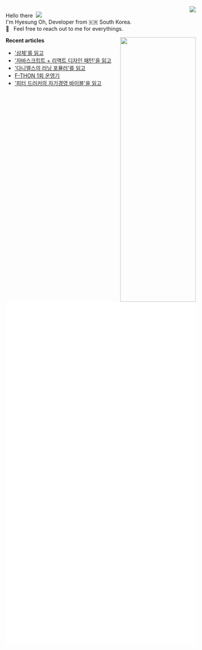 <img align="right" src="https://hits.seeyoufarm.com/api/count/incr/badge.svg?url=https%3A%2F%2Fgithub.com%2Fhyesungoh%2Fhit-counter&count_bg=%238be9fd&title_bg=%2344475a&icon=riotgames.svg&icon_color=%23E7E7E7&title=hits&edge_flat=false">

<p align="left">

Hello there&nbsp; <img width=40 src="https://cdn.jsdelivr.net/gh/Th3Wall/assets-cdn/PersonalGithubReadme/HandGreet.gif" width="35px" /><br/>
I'm Hyesung Oh, Developer from :kr: South Korea. <br/>
💬 &nbsp; Feel free to reach out to me for everythings.<br/>

</p>

<img align="right" src="https://render.gitanimals.org/lines/hyesungoh?pet-id=589962073398233318" width="200" height="700" />  

<p align="left">

**Recent articles**
<!-- BLOG-POST-LIST:START -->
- [&#39;삼체&#39;를 읽고](https://www.hyesungoh.xyz/삼체)
- [&#39;자바스크립트 + 리액트 디자인 패턴&#39;을 읽고](https://www.hyesungoh.xyz/자바스크립트-리액트-디자인-패턴)
- [&#39;다니엘스의 러닝 포뮬러&#39;를 읽고](https://www.hyesungoh.xyz/러닝-포뮬러)
- [F-THON 1회 운영기](https://www.hyesungoh.xyz/f-thon-1st)
- [&#39;피터 드러커의 자기경영 바이블&#39;을 읽고](https://www.hyesungoh.xyz/피터-드러커의-자기경영-바이블)
<!-- BLOG-POST-LIST:END -->

![Metrics](/github-metrics.svg)

</p>
